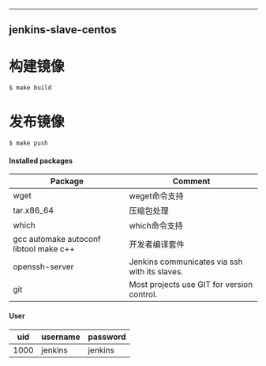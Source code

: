 --------------------------------------
jenkins-slave-centos
--------------------------------------

# 构建镜像
```
$ make build
```
# 发布镜像
```
$ make push
```


#### Installed packages

| Package                     | Comment                                                                          |
|-----------------------------|----------------------------------------------------------------------------------|
| wget                        | weget命令支持                                                                     |
| tar.x86_64                  | 压缩包处理                                                                         |
| which                       | which命令支持                                                                     |
| gcc automake autoconf libtool make c++           | 开发者编译套件                                                |
| openssh-server              | Jenkins communicates via ssh with its slaves.                                    |
| git                         | Most projects use GIT for version control.                                       |

#### User

| uid  | username | password |
|------|----------|----------|
| 1000 | jenkins  | jenkins  |